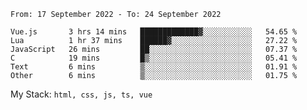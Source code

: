 <!--START_SECTION:waka-->

```text
From: 17 September 2022 - To: 24 September 2022

Vue.js       3 hrs 14 mins   █████████████▓░░░░░░░░░░░   54.65 %
Lua          1 hr 37 mins    ██████▓░░░░░░░░░░░░░░░░░░   27.22 %
JavaScript   26 mins         ██░░░░░░░░░░░░░░░░░░░░░░░   07.37 %
C            19 mins         █▒░░░░░░░░░░░░░░░░░░░░░░░   05.41 %
Text         6 mins          ▒░░░░░░░░░░░░░░░░░░░░░░░░   01.91 %
Other        6 mins          ▒░░░░░░░░░░░░░░░░░░░░░░░░   01.75 %
```

<!--END_SECTION:waka-->
My Stack: `html, css, js, ts, vue`

